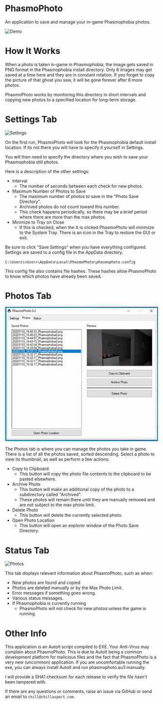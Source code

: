 # PhasmoPhoto
An application to save and manage your in-game Phasmophobia photos.

![Demo](pp_02_demo1.gif)

# How It Works

When a photo is taken in-game in Phasmophobia, the image gets saved in PNG format in the Phasmophobia install directory. Only 6 images may get saved at a time here and they are in constant rotation. If you forget to copy the picture of that ghost you saw, it will be gone forever after 6 more photos. 

PhasmoPhoto works by monitoring this directory in short intervals and copying new photos to a specified location for long-term storage. 

# Settings Tab

![Settings](http://chillaspect.com/images/phasmophoto/phasmophoto02_settings.png)

On the first run, PhasmoPhoto will look for the Phasmophobia default install location. If its not there you will have to specify it yourself in Settings. 

You will then need to specify the directory where you wish to save your Phasmophobia still photos.

Here is a description of the other settings:
- Interval
  - The number of seconds between each check for new photos.
- Maximum Number of Photos to Save
  - The maximum number of photos to save in the "Photo Save Directory".
  - Archived photos do not count toward this number.
  - This check happens periodically, so there may be a brief period where there are more than the max photos.
- Minimize to Tray on Close
  - If this is checked, when the X is clicked PhasmoPhoto will minimize to the System Tray. There is an icon in the Tray to restore the GUI or exit.

Be sure to click "Save Settings" when you have everything configured. Settings are saved to a config file in the AppData directory.

`C:\Users\<User>\AppData\Local\PhasmoPhoto\phasmophoto.config`

This config file also contains file hashes. These hashes allow PhasmoPhoto to know which photos have already been saved.

# Photos Tab

![Photos](pp_02_demo2.gif)

The Photos tab is where you can manage the photos you take in game. There is a list of all the photos saved, sorted descending. Select a photo to view its thumbnail, as well as perform a few actions:
- Copy to Clipboard
  - This button will copy the photo file contents to the clipboard to be pasted elsewhere.
- Archive Photo
  - This button will make an additional copy of the photo to a subdirectory called "Archived".
  - These photos will remain there until they are manually removed and are not subject to the max photo limit.
- Delete Photo
  - This button will delete the currently selected photo.
- Open Photo Location
  - This button will open an explorer window of the Photo Save Directory.

# Status Tab

![Photos](http://chillaspect.com/images/phasmophoto/phasmophoto02_status.png)

This tab displays relevant information about PhasmoPhoto, such as when:
- New photos are found and copied
- Photos are deleted manually or by the Max Photo Limit.
- Error messages if something goes wrong.
- Various status messages.
- If Phasmophobia is currently running 
  - PhasmoPhoto will not check for new photos unless the game is running.

# Other Info

This application is an AutoIt script compiled to EXE. Your Anti-Virus may complain about PhasmoPhoto. This is due to AutoIt being a common development platform for malicious files and the fact that PhasmoPhoto is a very new (uncommon) application. If you are uncomfortable running the exe, you can always install AutoIt and run phasmophoto.au3 manually.

I will provide a SHA1 checksum for each release to verify the file hasn't been tampered with.

If there are any questions or comments, raise an issue via GitHub or send an email to `chill@chillaspect.com`.
